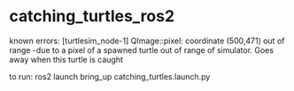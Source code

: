 # catching_turtles_ros2

known errors:
[turtlesim_node-1] QImage::pixel: coordinate (500,471) out of range
    -due to a pixel of a spawned turtle out of range of simulator. Goes away when this turtle is caught
    
to run: ros2 launch bring_up catching_turtles.launch.py
